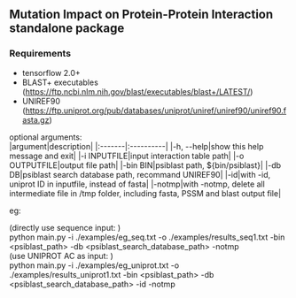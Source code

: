 ## Mutation Impact on Protein-Protein Interaction standalone package

### Requirements
* tensorflow 2.0+
* BLAST+ executables (https://ftp.ncbi.nlm.nih.gov/blast/executables/blast+/LATEST/)
* UNIREF90 (https://ftp.uniprot.org/pub/databases/uniprot/uniref/uniref90/uniref90.fasta.gz)

optional arguments:  
|argument|description|
|:-------|:----------|
|-h, --help|show this help message and exit|
|-i INPUTFILE|input interaction table path|
|-o OUTPUTFILE|output file path|
|-bin BIN|psiblast path, ${bin/psiblast}|
|-db DB|psiblast search database path, recommand UNIREF90|
|-id|with -id, uniprot ID in inputfile, instead of fasta|
|-notmp|with -notmp, delete all intermediate file in /tmp folder, including fasta, PSSM and blast output file|

eg:  

(directly use sequence input: )  
python main.py -i ./examples/eg_seq.txt -o ./examples/results_seq1.txt -bin <psiblast_path> -db <psiblast_search_database_path> -notmp  
(use UNIPROT AC as input: )  
python main.py -i ./examples/eg_uniprot.txt -o ./examples/results_uniprot1.txt -bin <psiblast_path> -db <psiblast_search_database_path> -id -notmp  
